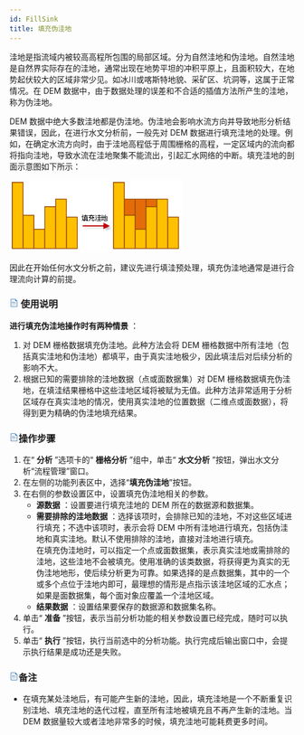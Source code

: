 ```yaml
---
id: FillSink
title: 填充伪洼地
---
```

洼地是指流域内被较高高程所包围的局部区域。分为自然洼地和伪洼地。自然洼地是自然界实际存在的洼地，通常出现在地势平坦的冲积平原上，且面积较大，在地势起伏较大的区域非常少见。如冰川或喀斯特地貌、采矿区、坑洞等，这属于正常情况。在 DEM 数据中，由于数据处理的误差和不合适的插值方法所产生的洼地，称为伪洼地。

DEM 数据中绝大多数洼地都是伪洼地。伪洼地会影响水流方向并导致地形分析结果错误，因此，在进行水文分析前，一般先对 DEM 数据进行填充洼地的处理。例如，在确定水流方向时，由于洼地高程低于周围栅格的高程，一定区域内的流向都将指向洼地，导致水流在洼地聚集不能流出，引起汇水网络的中断。填充洼地的剖面示意图如下所示：

![](img/FalseSink.png)  
  
因此在开始任何水文分析之前，建议先进行填洼预处理，填充伪洼地通常是进行合理流向计算的前提。

### ![](../img/read.gif) 使用说明

**进行填充伪洼地操作时有两种情景** ：

1. 对 DEM 栅格数据填充伪洼地。此种方法会将 DEM 栅格数据中所有洼地（包括真实洼地和伪洼地）都填平，由于真实洼地极少，因此填洼后对后续分析的影响不大。
2. 根据已知的需要排除的洼地数据（点或面数据集）对 DEM 栅格数据填充伪洼地，在填洼结果栅格中这些洼地区域将被赋为无值。此种方法非常适用于分析区域存在真实洼地的情况，使用真实洼地的位置数据（二维点或面数据），将得到更为精确的伪洼地填充结果。

### ![](../img/read.gif)操作步骤

1. 在“ **分析** ”选项卡的“ **栅格分析** ”组中，单击“ **水文分析** ”按钮，弹出水文分析“流程管理”窗口。
2. 在左侧的功能列表区中，选择“**填充伪洼地**”按钮。
3. 在右侧的参数设置区中，设置填充伪洼地相关的参数。
   * **源数据** ：设置要进行填充洼地的 DEM 所在的数据源和数据集。
   * **需要排除的洼地数据** ：选择该项时，会排除已知的洼地，不对这些区域进行填充；不选中该项时，表示会将 DEM 中所有洼地进行填充，包括伪洼地和真实洼地。默认不使用排除的洼地，直接对洼地进行填充。  
在填充伪洼地时，可以指定一个点或面数据集，表示真实洼地或需排除的洼地，这些洼地不会被填充。使用准确的该类数据，将获得更为真实的无伪洼地地形，使后续分析更为可靠。如果选择的是点数据集，其中的一个或多个点位于洼地内即可，最理想的情形是点指示该洼地区域的汇水点；如果是面数据集，每个面对象应覆盖一个洼地区域。
   * **结果数据** ：设置结果要保存的数据源和数据集名称。
4. 单击“ **准备** ”按钮，表示当前分析功能的相关参数设置已经完成，随时可以执行。
5. 单击“ **执行** ”按钮，执行当前选中的分析功能。执行完成后输出窗口中，会提示执行结果是成功还是失败。

### ![](../img/read.gif)备注

  * 在填充某处洼地后，有可能产生新的洼地，因此，填充洼地是一个不断重复识别洼地、填充洼地的迭代过程，直至所有洼地被填充且不再产生新的洼地。当 DEM 数据量较大或者洼地非常多的时候，填充洼地可能耗费更多时间。